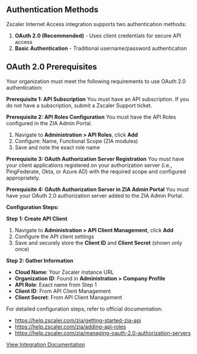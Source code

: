 ## Authentication Methods

Zscaler Internet Access integration supports two authentication methods:

1. **OAuth 2.0 (Recommended)** - Uses client credentials for secure API access
2. **Basic Authentication** - Traditional username/password authentication

## OAuth 2.0 Prerequisites

Your organization must meet the following requirements to use OAuth 2.0 authentication:

**Prerequisite 1: API Subscription**
You must have an API subscription. If you do not have a subscription, submit a Zscaler Support ticket.

**Prerequisite 2: API Roles Configuration**
You must have the API Roles configured in the ZIA Admin Portal.
1. Navigate to **Administration > API Roles**, click **Add**
2. Configure: Name, Functional Scope (ZIA modules)
3. Save and note the exact role name

**Prerequisite 3: OAuth Authorization Server Registration**
You must have your client applications registered on your authorization server (i.e., PingFederate, Okta, or Azure AD) with the required scope and configured appropriately.

**Prerequisite 4: OAuth Authorization Server in ZIA Admin Portal**
You must have your OAuth 2.0 authorization server added to the ZIA Admin Portal.

**Configuration Steps:**

**Step 1: Create API Client**
1. Navigate to **Administration > API Client Management**, click **Add**
2. Configure the API client settings
3. Save and securely store the **Client ID** and **Client Secret** (shown only once)

**Step 2: Gather Information**
- **Cloud Name**: Your Zscaler instance URL
- **Organization ID**: Found in **Administration > Company Profile**
- **API Role**: Exact name from Step 1
- **Client ID**: From API Client Management
- **Client Secret**: From API Client Management

For detailed configuration steps, refer to official documentation:
- <https://help.zscaler.com/zia/getting-started-zia-api>
- <https://help.zscaler.com/zia/adding-api-roles>
- <https://help.zscaler.com/zia/managing-oauth-2.0-authorization-servers>


[View Integration Documentation](https://xsoar.pan.dev/docs/reference/integrations/zscaler)
